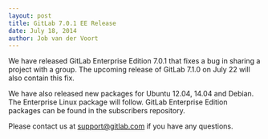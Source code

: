 ```yaml
---
layout: post
title: GitLab 7.0.1 EE Release
date: July 18, 2014
author: Job van der Voort
---
```


We have released GitLab Enterprise Edition 7.0.1 that fixes a bug in sharing a project with a group. The upcoming release of GitLab 7.1.0 on July 22 will also contain this fix.

We have also released new packages for Ubuntu 12.04, 14.04 and Debian. The Enterprise Linux package will follow. GitLab Enterprise Edition packages can be found in the subscribers repository.

Please contact us at support@gitlab.com if you have any questions.
